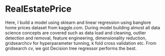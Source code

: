 # RealEstatePrice
Here, I build a model using sklearn and linear regression using banglore home prices dataset from kaggle.com.
During model building almost all data science concepts are covered such as data load and cleaning, outlier detection and removal, feature engineering, dimensionality reduction, gridsearchcv for hyperparameter tunning, k fold cross validation etc. From gridsearch cv, we got Decision tree regressor performs the best.
